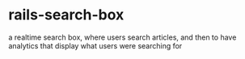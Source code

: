 # rails-search-box
a realtime search box, where users search articles, and then to have analytics that display what users were searching for
